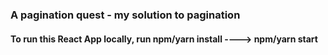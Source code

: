 ### A pagination quest - my solution to pagination

#### To run this React App locally, run npm/yarn install ----> npm/yarn start
